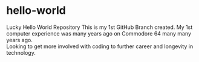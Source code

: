 # hello-world
Lucky Hello World Repository
This is my 1st GitHub Branch created.
My 1st computer experience was many years ago on Commodore 64 many many years ago.  
Looking to get more involved with coding to further career and longevity in technology.

